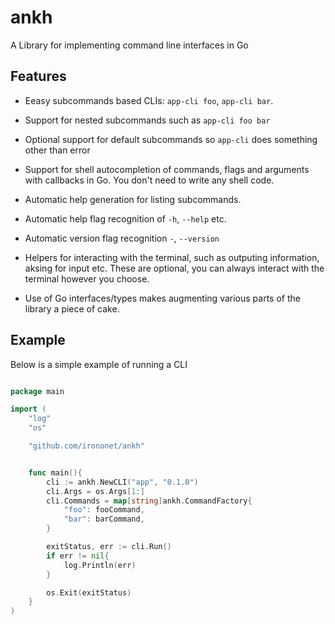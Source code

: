 # ankh
A Library for implementing command line interfaces in Go


## Features 

* Eeasy subcommands based CLIs: `app-cli foo`, `app-cli bar`. 

* Support for nested subcommands such as `app-cli foo bar`

* Optional support for default subcommands so `app-cli` does something other than error 

* Support for shell autocompletion of commands, flags and arguments with callbacks in Go. You don't need to write any shell code. 

* Automatic help generation for listing subcommands. 

* Automatic help flag recognition of `-h`, `--help` etc. 

* Automatic version flag recognition `-`, `--version`

* Helpers for interacting with the terminal, such as outputing information, 
    aksing for input etc. These are optional, you can always interact with the terminal 
    however you choose.

* Use of Go interfaces/types makes augmenting various parts of the library a piece 
    of cake.

## Example 

Below is a simple example of running a CLI 

```go

package main 

import (
    "log" 
    "os" 

    "github.com/irononet/ankh"


    func main(){
        cli := ankh.NewCLI("app", "0.1.0") 
        cli.Args = os.Args[1:]
        cli.Commands = map[string]ankh.CommandFactory{
            "foo": fooCommand, 
            "bar": barCommand,
        }

        exitStatus, err := cli.Run()
        if err != nil{
            log.Println(err) 
        }

        os.Exit(exitStatus)
    }
)

```
